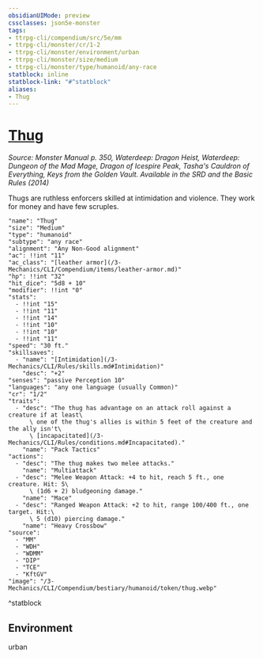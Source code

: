 ```yaml
---
obsidianUIMode: preview
cssclasses: json5e-monster
tags:
- ttrpg-cli/compendium/src/5e/mm
- ttrpg-cli/monster/cr/1-2
- ttrpg-cli/monster/environment/urban
- ttrpg-cli/monster/size/medium
- ttrpg-cli/monster/type/humanoid/any-race
statblock: inline
statblock-link: "#^statblock"
aliases:
- Thug
---
```

# [Thug](3-Mechanics\CLI\Compendium\bestiary\humanoid/thug.md)
*Source: Monster Manual p. 350, Waterdeep: Dragon Heist, Waterdeep: Dungeon of the Mad Mage, Dragon of Icespire Peak, Tasha's Cauldron of Everything, Keys from the Golden Vault. Available in the <span title='Systems Reference Document (5.1)'>SRD</span> and the Basic Rules (2014)*  

Thugs are ruthless enforcers skilled at intimidation and violence. They work for money and have few scruples.

```statblock
"name": "Thug"
"size": "Medium"
"type": "humanoid"
"subtype": "any race"
"alignment": "Any Non-Good alignment"
"ac": !!int "11"
"ac_class": "[leather armor](/3-Mechanics/CLI/Compendium/items/leather-armor.md)"
"hp": !!int "32"
"hit_dice": "5d8 + 10"
"modifier": !!int "0"
"stats":
  - !!int "15"
  - !!int "11"
  - !!int "14"
  - !!int "10"
  - !!int "10"
  - !!int "11"
"speed": "30 ft."
"skillsaves":
  - "name": "[Intimidation](/3-Mechanics/CLI/Rules/skills.md#Intimidation)"
    "desc": "+2"
"senses": "passive Perception 10"
"languages": "any one language (usually Common)"
"cr": "1/2"
"traits":
  - "desc": "The thug has advantage on an attack roll against a creature if at least\
      \ one of the thug's allies is within 5 feet of the creature and the ally isn't\
      \ [incapacitated](/3-Mechanics/CLI/Rules/conditions.md#Incapacitated)."
    "name": "Pack Tactics"
"actions":
  - "desc": "The thug makes two melee attacks."
    "name": "Multiattack"
  - "desc": "Melee Weapon Attack: +4 to hit, reach 5 ft., one creature. Hit: 5\
      \ (1d6 + 2) bludgeoning damage."
    "name": "Mace"
  - "desc": "Ranged Weapon Attack: +2 to hit, range 100/400 ft., one target. Hit:\
      \ 5 (d10) piercing damage."
    "name": "Heavy Crossbow"
"source":
  - "MM"
  - "WDH"
  - "WDMM"
  - "DIP"
  - "TCE"
  - "KftGV"
"image": "/3-Mechanics/CLI/Compendium/bestiary/humanoid/token/thug.webp"
```
^statblock

## Environment

urban
